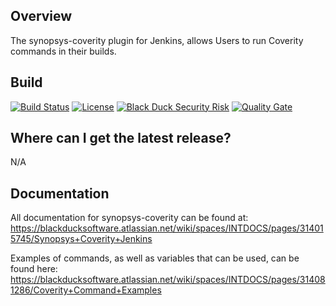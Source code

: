 ## Overview ##
The synopsys-coverity plugin for Jenkins, allows Users to run Coverity commands in their builds. 

## Build ##

[![Build Status](https://travis-ci.org/blackducksoftware/synopsys-coverity.svg?branch=master)](https://travis-ci.org/blackducksoftware/synopsys-coverity)
[![License](https://img.shields.io/badge/License-Apache%202.0-blue.svg)](https://opensource.org/licenses/Apache-2.0) 
[![Black Duck Security Risk](https://copilot.blackducksoftware.com/github/repos/blackducksoftware/synopsys-coverity/branches/master/badge-risk.svg)](https://copilot.blackducksoftware.com/github/repos/blackducksoftware/synopsys-coverity/branches/master)
[![Quality Gate](https://sonarcloud.io/api/project_badges/measure?project=com.blackducksoftware.integration%3Asig-coverity&metric=alert_status)](https://sonarcloud.io/dashboard?id=com.blackducksoftware.integration%3Asig-coverity)

## Where can I get the latest release? ##
N/A

## Documentation ##
All documentation for synopsys-coverity can be found at:  https://blackducksoftware.atlassian.net/wiki/spaces/INTDOCS/pages/314015745/Synopsys+Coverity+Jenkins

Examples of commands, as well as variables that can be used, can be found here: https://blackducksoftware.atlassian.net/wiki/spaces/INTDOCS/pages/314081286/Coverity+Command+Examples
